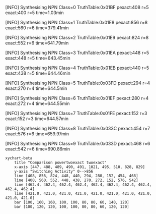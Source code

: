 [INFO] Synthesising NPN Class=0 TruthTable:0x01BF pexact:408 r=5 exact:400 r=5 time=1.03min 

[INFO] Synthesising NPN Class=1 TruthTable:0x01E8 pexact:856 r=8 exact:560 r=6 time=379.41min 

[INFO] Synthesising NPN Class=2 TruthTable:0x01E9 pexact:824 r=8 exact:552 r=6 time=641.79min 

[INFO] Synthesising NPN Class=3 TruthTable:0x01EA pexact:448 r=5 exact:448 r=5 time=643.45min 

[INFO] Synthesising NPN Class=4 TruthTable:0x01EB pexact:440 r=5 exact:438 r=5 time=644.46min 

[INFO] Synthesising NPN Class=5 TruthTable:0x03FD pexact:294 r=4 exact:270 r=4 time=644.5min 

[INFO] Synthesising NPN Class=6 TruthTable:0x01EF pexact:280 r=4 exact:272 r=4 time=644.55min 

[INFO] Synthesising NPN Class=7 TruthTable:0x01FE pexact:152 r=3 exact:152 r=3 time=644.57min 

[INFO] Synthesising NPN Class=8 TruthTable:0x033C pexact:454 r=7 exact:576 r=6 time=659.97min 

[INFO] Synthesising NPN Class=9 TruthTable:0x033D pexact:468 r=6 exact:542 r=6 time=690.86min 

```mermaid
xychart-beta
    title "Comparison powertwoexact twoexact"
    x-axis [447, 488, 489, 490, 491, 1021, 495, 510, 828, 829]
    y-axis "Switching Activity" 0-->856
    line [408, 856, 824, 448, 440, 294, 280, 152, 454, 468]
    line [400, 560, 552, 448, 438, 270, 272, 152, 576, 542]
    line [462.4, 462.4, 462.4, 462.4, 462.4, 462.4, 462.4, 462.4, 462.4, 462.4]
    line [421.0, 421.0, 421.0, 421.0, 421.0, 421.0, 421.0, 421.0, 421.0, 421.0]
    bar [100, 160, 160, 100, 100, 80, 80, 60, 140, 120]
    bar [100, 120, 120, 100, 100, 80, 80, 60, 120, 120]
```

